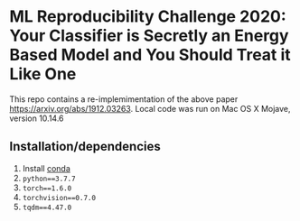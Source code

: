 # ML Reproducibility Challenge 2020: Your Classifier is Secretly an Energy Based Model and You Should Treat it Like One

This repo contains a re-implemimentation of the above paper https://arxiv.org/abs/1912.03263. Local code was run on Mac OS X Mojave, version 10.14.6
## Installation/dependencies

1. Install [conda](https://docs.anaconda.com/anaconda/install/)
2. `python==3.7.7`
3. `torch==1.6.0`
4. `torchvision==0.7.0`
5. `tqdm==4.47.0`

